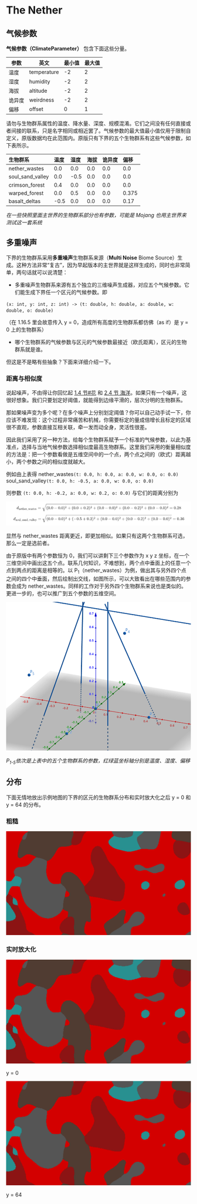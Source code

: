 # The Nether

## 气候参数

**气候参数（ClimateParameter）** 包含下面这些分量。

| 参数   | 英文        | 最小值 | 最大值 |
| ------ | ----------- | ------ | ------ |
| 温度   | temperature | -2     | 2      |
| 湿度   | humidity    | -2     | 2      |
| 海拔   | altitude    | -2     | 2      |
| 诡异度 | weirdness   | -2     | 2      |
| 偏移   | offset      | 0      | 1      |

请勿与生物群系属性的温度、降水量、深度、规模混淆。它们之间没有任何直接或者间接的联系，只是名字相同或相近罢了。气候参数的最大值最小值仅用于限制自定义，原版数据均在此范围内。原版只有下界的五个生物群系有这些气候参数，如下表所示。

| 生物群系           | 温度 | 湿度 | 海拔 | 诡异度 | 偏移  |
| :----------------- | :--- | :--- | :--- | :----- | :---- |
| nether\_wastes     | 0.0  | 0.0  | 0.0  | 0.0    | 0.0   |
| soul\_sand\_valley | 0.0  | -0.5 | 0.0  | 0.0    | 0.0   |
| crimson\_forest    | 0.4  | 0.0  | 0.0  | 0.0    | 0.0   |
| warped\_forest     | 0.0  | 0.5  | 0.0  | 0.0    | 0.375 |
| basalt\_deltas     | -0.5 | 0.0  | 0.0  | 0.0    | 0.17  |

_在一些快照里面主世界的生物群系部分也有参数，可能是 Mojang 也用主世界来测试这一套系统_

## 多重噪声

下界的生物群系采用**多重噪声**生物群系来源（**Multi Noise** Biome Source）生成。这种方法非常“复古”，因为早起版本的主世界就是这样生成的，同时也非常简单，两句话就可以说清楚：

- 多重噪声生物群系来源有五个独立的三维噪声生成器，对应五个气候参数。它们能生成下界任一个区元的气候参数。即

`(x: int, y: int, z: int) -> (t: double, h: double, a: double, w: double, o: double)`

（在 1.16.5 里会故意传入 y = 0，造成所有高度的生物群系都仿佛（as if）是 y = 0 上的生物群系）

- 哪个生物群系的气候参数与区元的气候参数最接近（欧氏距离），区元的生物群系就是谁。

但这是不是略有些抽象？下面来详细介绍一下。

### 距离与相似度

说起噪声，不由得让你回忆起 [1.4 节#花](../1-introduction/1.4-properties-of-biome.md#花) 和 [2.4 节 海洋](../2-the-overworld/2.4-ocean-layer.md)。如果只有一个噪声，这很好想象。我们只要划定好阈值，就能得到边缘平滑的，层次分明的生物群系。

那如果噪声变为多个呢？在多个噪声上分别划定阈值？你可以自己动手试一下，你应该不难发现：这个过程非常痛苦和机械，你需要标定的量成倍增长且标定的区域很不直观，参数直接互相关联，牵一发而动全身，灵活性很差。

因此我们采用了另一种方法，给每个生物群系赋予一个标准的气候参数，以此为基准点，选择与当地气候参数选择相似度最高生物群系。这里我们采用的衡量相似度的方法是：把一个参数看做是五维空间中的一个点，两个点之间的（欧式）距离越小，两个参数之间的相似度就越大。

例如由上表得 nether_wastes`(t: 0.0, h: 0.0, a: 0.0, w: 0.0, o: 0.0)` soul\_sand\_valley`(t: 0.0, h: -0.5, a: 0.0, w: 0.0, o: 0.0)`

则参数 `(t: 0.0, h: -0.2, a: 0.0, w: 0.2, o: 0.0)` 与它们的距离分别为

![](../resources/distance.png)

显然与 nether_wastes 距离更近，即更加相似。如果只有这两个生物群系可选，那么一定是选前者。

由于原版中有两个参数恒为 0，我们可以讲剩下三个参数作为 x y z 坐标，在一个三维空间中画出这五个点。联系几何知识，不难想到，两个点中垂面上的任意一个点到两点的距离是相等的。以 P<sub>1</sub>（nether_wastes）为例，做出其与另外四个点之间的四个中垂面，然后绘制出交线，如图所示，可以大致看出在哪些范围内的参数会成为 nether_wastes。同样的工作对于另外四个生物群系来说也是类似的。更进一步的，也可以推广到五个参数的五维空间。

![](../resources/nether.png)

_P<sub>1-5</sub>依次是上表中的五个生物群系的参数，红绿蓝坐标轴分别是温度、湿度、偏移_

## 分布

下面无情地放出示例地图的下界的区元的生物群系分布和实时放大化之后 y = 0 和 y = 64 的分布。

### 粗糙

![](../resources/the-nether/0.png)

### 实时放大化

![](../resources/the-nether/1.png)

y = 0

![](../resources/the-nether/2.png)

y = 64
